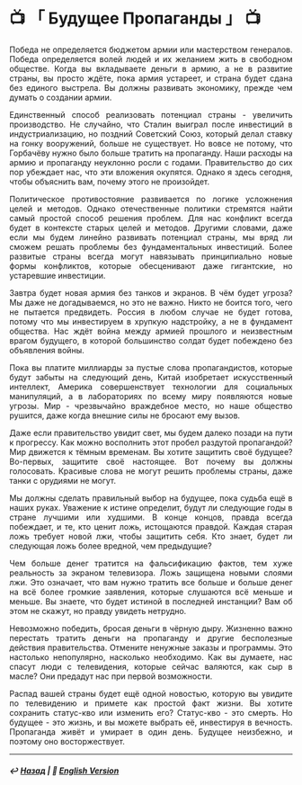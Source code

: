 # 📺️ 「 Будущее Пропаганды 」 📺️

<p align="justify">Победа не определяется бюджетом армии или мастерством генералов. Победа определяется волей людей и их желанием жить в свободном обществе. Когда вы вкладываете деньги в армию, а не в развитие страны, вы просто ждёте, пока армия устареет, и страна будет сдана без единого выстрела. Вы должны развивать экономику, прежде чем думать о создании армии.</p>

<p align="justify">Единственный способ реализовать потенциал страны - увеличить производство. Не случайно, что Сталин выиграл после инвестиций в индустриализацию, но поздний Советский Союз, который делал ставку на гонку вооружений, больше не существует. Но вовсе не потому, что Горбачёву нужно было больше тратить на пропаганду. Наши расходы на армию и пропаганду неуклонно росли с годами. Правительство до сих пор убеждает нас, что эти вложения окупятся. Однако я здесь сегодня, чтобы объяснить вам, почему этого не произойдет.</p>

<p align="justify">Политическое противостояние развивается по логике усложнения целей и методов. Однако отечественные политики стремятся найти самый простой способ решения проблем. Для нас конфликт всегда будет в контексте старых целей и методов. Другими словами, даже если мы будем линейно развивать потенциал страны, мы вряд ли сможем решать проблемы без фундаментальных инвестиций. Более развитые страны всегда могут навязывать принципиально новые формы конфликтов, которые обесценивают даже гигантские, но устаревшие инвестиции.</p>

<p align="justify">Завтра будет новая армия без танков и экранов. В чём будет угроза? Мы даже не догадываемся, но это не важно. Никто не боится того, чего не пытается предвидеть. Россия в любом случае не будет готова, потому что мы инвестируем в хрупкую надстройку, а не в фундамент общества. Нас ждёт война между армией прошлого и неизвестным врагом будущего, в которой большинство солдат будет побеждено без объявления войны.</p>

<p align="justify">Пока вы платите миллиарды за пустые слова пропагандистов, которые будут забыты на следующий день, Китай изобретает искусственный интеллект, Америка совершенствует технологии для социальных манипуляций, а в лабораториях по всему миру появляются новые угрозы. Мир - чрезвычайно враждебное место, но наше общество рушится, даже когда внешние силы не бросают ему вызов.</p>

<p align="justify">Даже если правительство увидит свет, мы будем далеко позади на пути к прогрессу. Как можно восполнить этот пробел раздутой пропагандой? Мир движется к тёмным временам. Вы хотите защитить своё будущее? Во-первых, защитите своё настоящее. Вот почему вы должны голосовать. Красивые слова не могут решить проблемы страны, даже танки с орудиями не могут.</p>

<p align="justify">Мы должны сделать правильный выбор на будущее, пока судьба ещё в наших руках. Уважение к истине определит, будут ли следующие годы в стране лучшими или худшими. В конце концов, правда всегда побеждает, и те, кто ценит ложь, истощаются правдой. Каждая старая ложь требует новой лжи, чтобы защитить себя. Кто знает, будет ли следующая ложь более вредной, чем предыдущие?</p>

<p align="justify">Чем больше денег тратится на фальсификацию фактов, тем хуже реальность за экраном телевизора. Ложь защищена новыми слоями лжи. Это означает, что вам нужно тратить все больше и больше денег на всё более громкие заявления, которые слушаются всё меньше и меньше. Вы знаете, что будет истиной в последней инстанции? Вам об этом не скажут, но правду увидеть нетрудно.</p>

<p align="justify">Невозможно победить, бросая деньги в чёрную дыру. Жизненно важно перестать тратить деньги на пропаганду и другие бесполезные действия правительства. Отмените ненужные заказы и программы. Это настолько непопулярно, насколько необходимо. Как вы думаете, нас спасут люди с телевидения, которые сейчас валяются, как сыр в масле? Они предадут нас при первой возможности.</p>

<p align="justify">Распад вашей страны будет ещё одной новостью, которую вы увидите по телевидению и примете как простой факт жизни. Вы хотите сохранить статус-кво или изменить его? Статус-кво - это смерть. Но будущее - это жизнь, и вы можете выбрать её, инвестируя в вечность. Пропаганда живёт и умирает в один день. Будущее неизбежно, и поэтому оно восторжествует.</p>

***

##### ↩️ [Назад](index-2.md) | 🗽 [English Version](propaganda.md) 
